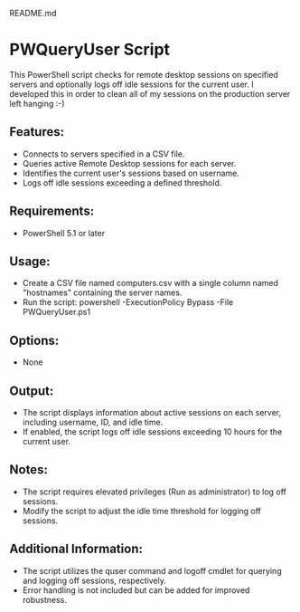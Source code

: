 README.md

# PWQueryUser Script

This PowerShell script checks for remote desktop sessions on specified servers and optionally logs off idle sessions for the current user.
I developed this in order to clean all of my sessions on the production server left hanging :-)

## Features:

- Connects to servers specified in a CSV file.
- Queries active Remote Desktop sessions for each server.
- Identifies the current user's sessions based on username.
- Logs off idle sessions exceeding a defined threshold.

## Requirements:

- PowerShell 5.1 or later

## Usage:

- Create a CSV file named computers.csv with a single column named "hostnames" containing the server names.
- Run the script: powershell -ExecutionPolicy Bypass -File PWQueryUser.ps1

## Options:

- None

## Output:

- The script displays information about active sessions on each server, including username, ID, and idle time.
- If enabled, the script logs off idle sessions exceeding 10 hours for the current user.

## Notes:

- The script requires elevated privileges (Run as administrator) to log off sessions.
- Modify the script to adjust the idle time threshold for logging off sessions.

## Additional Information:

- The script utilizes the quser command and logoff cmdlet for querying and logging off sessions, respectively.
- Error handling is not included but can be added for improved robustness.